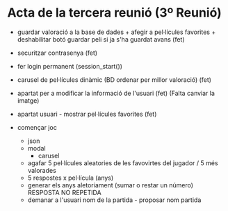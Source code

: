 # Acta de la tercera reunió (3º Reunió)

- guardar valoració a la base de dades + afegir a pel·lícules favorites + deshabilitar botó guardar peli si ja s'ha guardat avans (fet)

- securitzar contrasenya (fet)

- fer login permanent (session_start())

- carusel de pel·lícules dinàmic (BD ordenar per millor valoració) (fet)

- apartat per a modificar la informació de l'usuari (fet) (Falta canviar la imatge)

- apartat usuari - mostrar pel·lícules favorites (fet)

- començar joc
    - json
    - modal
      - carusel 
    - agafar 5 pel·lícules aleatories de les favovirtes del jugador / 5 més valorades
    - 5 respostes x pel·lícula (anys)
    - generar els anys aletoriament (sumar o restar un número) RESPOSTA NO REPETIDA
    - demanar a l'usuari nom de la partida  - proposar nom partida

